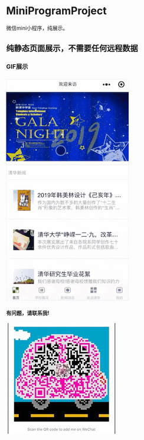 # MiniProgramProject
微信mini小程序，纯展示。

## 纯静态页面展示，不需要任何远程数据

### GIF展示
###
![Alt text](https://github.com/BetaLeev/readme-project-gif/blob/master/wDemo-news.gif "小程序展示")


####
####
#### 有问题，请联系我!
![Alt text](https://github.com/BetaLeev/readme-project-gif/blob/master/contact.jpg "联系方式")

